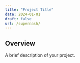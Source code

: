 ```yaml
---
title: "Project Title"
date: 2024-01-01
draft: false
url: /supernash/
---
```


## Overview

A brief description of your project.

<!-- Embed your Plotly plot snippet here -->